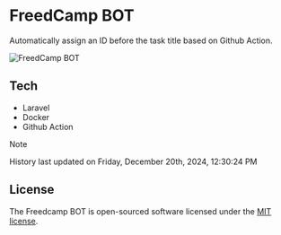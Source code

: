 # FreedCamp BOT

Automatically assign an ID before the task title based on Github Action.

![FreedCamp BOT](https://repository-images.githubusercontent.com/737932867/7d34798b-2680-471c-b089-a78a718d3d6a)

## Tech

- Laravel
- Docker
- Github Action

> [!NOTE]  
> History last updated on Friday, December 20th, 2024, 12:30:24 PM

## License

The Freedcamp BOT is open-sourced software licensed under the [MIT license](https://opensource.org/licenses/MIT).
